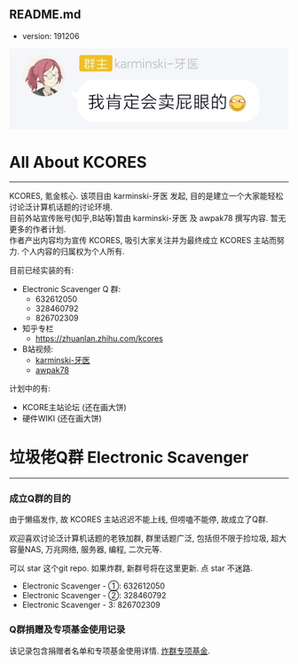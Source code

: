 README.md
---------

- version: 191206


![avatar](./src/assets/images/flag.jpg)

# All About KCORES
------------------

KCORES, 氪金核心. 该项目由 karminski-牙医 发起, 目的是建立一个大家能轻松讨论泛计算机话题的讨论环境.  
目前外站宣传账号(知乎,B站等)暂由 karminski-牙医 及 awpak78 撰写内容. 暂无更多的作者计划.   
作者产出内容均为宣传 KCORES, 吸引大家关注并为最终成立 KCORES 主站而努力. 个人内容的归属权为个人所有.  

目前已经实装的有:  

- Electronic Scavenger Q 群: 
    - 632612050
    - 328460792
    - 826702309
- 知乎专栏
    - https://zhuanlan.zhihu.com/kcores 
- B站视频: 
    - [karminski-牙医](https://space.bilibili.com/450407615) 
    - [awpak78](https://space.bilibili.com/1292029)       


计划中的有:  

- KCORE主站论坛 (还在画大饼)
- 硬件WIKI (还在画大饼)




# 垃圾佬Q群 Electronic Scavenger
--------------------------------

### 成立Q群的目的

由于懒癌发作, 故 KCORES 主站迟迟不能上线, 但唠嗑不能停, 故成立了Q群. 

欢迎喜欢讨论泛计算机话题的老铁加群, 群里话题广泛, 包括但不限于捡垃圾, 超大容量NAS, 万兆网络, 服务器, 编程, 二次元等.  

可以 star 这个git repo. 如果炸群, 新群号将在这里更新. 点 star 不迷路.  

- Electronic Scavenger - ①: 632612050
- Electronic Scavenger - ②: 328460792
- Electronic Scavenger - 3: 826702309



### Q群捐赠及专项基金使用记录

该记录包含捐赠者名单和专项基金使用详情. [炸群专项基金](./DOCUMENTS/炸群专项基金.md).  

